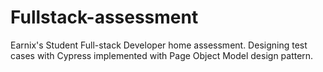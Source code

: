 # Fullstack-assessment
Earnix's Student Full-stack Developer home assessment. Designing test cases with Cypress implemented with Page Object Model design pattern.
